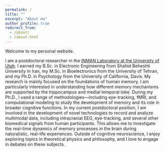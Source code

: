 ```yaml
---
permalink: /
title: ""
excerpt: "About me"
author_profile: true
redirect_from: 
  - /about/
  - /about.html
---
```


Welcome to my personal website.

I am a postdoctoral researcher in the [INMAN Laboratory at the University of Utah](https://inmanlab.psych.utah.edu/). I earned my B.Sc. in Electronic Engineering from Shahid Beheshti University in Iran, my M.Sc. in Bioelectronics from the University of Tehran, and my Ph.D. in Psychology from the University of California, Davis. My research is mainly focused on the foundations of human memory. I am particularly interested in understanding how different memory mechanisms are supported by the hippocampus and medial temporal lobe. During my Ph.D., I used a range of methodologies—including eye-tracking, fMRI, and computational modeling to study the development of memory and its role in broader cognitive functions. In my current postdoctoral position, I am involved in the development of novel technologies to record and analyze multimodal data, including intracranial EEG, eye-tracking, and several other biomedical signals from human participants. This allows me to investigate the real-time dynamics of memory processes in the brain during naturalistic, real-life experiences. 
Outside of cognitive neuroscience, I enjoy exploring topics in theoretical physics and philosophy, and I love to engage in debates on these subjects.